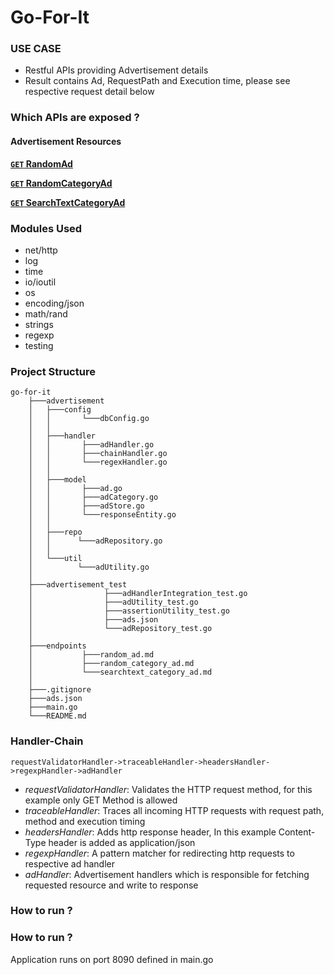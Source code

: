 # Go-For-It #

### USE CASE ###

* Restful APIs providing Advertisement details
* Result contains Ad, RequestPath and Execution time, please see respective request detail below

### Which APIs are exposed ? ###

#### Advertisement Resources

 **[<code>GET</code> RandomAd](https://github.com/ankitggits/go-for-it/blob/master/endpoints/random_ad.md)**
 
 **[<code>GET</code> RandomCategoryAd](https://github.com/ankitggits/go-for-it/blob/master/endpoints/random_category_ad.md)**
 
 **[<code>GET</code> SearchTextCategoryAd](https://github.com/ankitggits/go-for-it/blob/master/endpoints/searchtext_category_ad.md)**
         
### Modules Used ###

   * net/http
   * log
   * time
   * io/ioutil
   * os
   * encoding/json
   * math/rand
   * strings
   * regexp
   * testing
	

### Project Structure ###

    go-for-it
        ├───advertisement
        │   ├───config
        │   │       └───dbConfig.go
        │   │
        │   ├───handler
        │   │       ├───adHandler.go
        │   │       ├───chainHandler.go
        │   │       └───regexHandler.go
        │   │
        │   ├───model
        │   │       ├───ad.go
        │   │       ├───adCategory.go
        │   │       ├───adStore.go
        │   │       └───responseEntity.go
        │   │
        │   ├───repo
        │   │      └───adRepository.go
        │   │
        │   └───util
        │          └───adUtility.go
        │
        ├───advertisement_test
        │                ├───adHandlerIntegration_test.go
        │                ├───adUtility_test.go
        │                ├───assertionUtility_test.go
        │                ├───ads.json
        │                └───adRepository_test.go
        │
        ├───endpoints
        │           ├───random_ad.md
        │           ├───random_category_ad.md
        │           └───searchtext_category_ad.md
        │
        ├───.gitignore
        ├───ads.json
        ├───main.go
        └───README.md
        
### Handler-Chain ### 

    requestValidatorHandler->traceableHandler->headersHandler->regexpHandler->adHandler

*   *requestValidatorHandler*: Validates the HTTP request method, for this example only GET Method is allowed
*   *traceableHandler*: Traces all incoming HTTP requests with request path, method and execution timing
*   *headersHandler*: Adds http response header, In this example Content-Type header is added as application/json
*   *regexpHandler*: A pattern matcher for redirecting http requests to respective ad handler 
*   *adHandler*: Advertisement handlers which is responsible for fetching requested resource and write to response

### How to run ? ### 

### How to run ? ### 

Application runs on port 8090 defined in main.go
